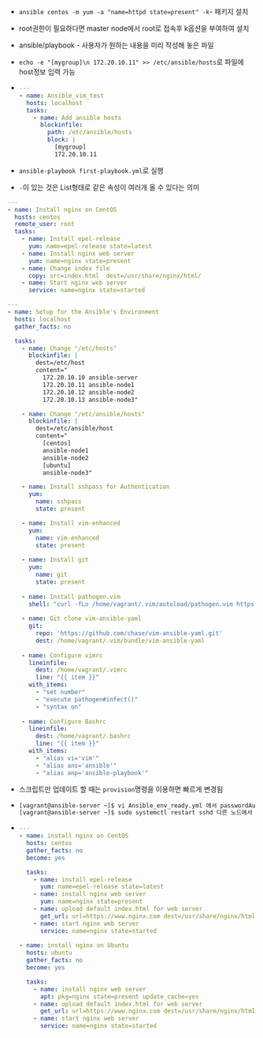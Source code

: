 - `ansible centos -m yum -a "name=httpd state=present" -k`- 패키지 설치

- root권한이 필요하다면 master node에서 root로 접속후 k옵션을 부여하여 설치

- ansible/playbook - 사용자가 원하는 내용을 미리 작성해 놓은 파일

- `echo -e "[mygroup]\n 172.20.10.11" >> /etc/ansible/hosts`로 파일에 host정보 입력 가능

- ```yaml
  ---
  - name: Ansible_vim_test
    hosts: localhost
    tasks:
      - name: Add ansible hosts
        blockinfile:
          path: /etc/ansible/hosts
          block: |
            [mygroup]
            172.20.10.11
  ```

- `ansible-playbook first-playbook.yml`로 실행

- `-`이 있는 것은 List형태로 같은 속성이 여러개 올 수 있다는 의미

```yaml
---
- name: Install nginx on CentOS
  hosts: centos
  remote_user: root
  tasks:
    - name: Install epel-release
      yum: name=epel-release state=latest
    - name: Install nginx web server
      yum: name=nginx state=present
    - name: Change index file
      copy: src=index.html  dest=/usr/share/nginx/html/
    - name: Start nginx web server
      service: name=nginx state=started

```

```yaml
---
- name: Setup for the Ansible's Environment
  hosts: localhost
  gather_facts: no

  tasks:
    - name: Change "/etc/hosts"
      blockinfile: |
        dest=/etc/host
        content="
          172.20.10.10 ansible-server
          172.20.10.11 ansible-node1
          172.20.10.12 ansible-node2
          172.20.10.13 ansible-node3"

    - name: Change "/etc/ansible/hosts"
      blockinfile: |
        dest=/etc/ansible/host
        content="
          [centos]
          ansible-node1
          ansible-node2
          [ubuntu]
          ansible-node3"

    - name: Install sshpass for Authentication
      yum:
        name: sshpass
        state: present

    - name: Install vim-enhanced
      yum:
        name: vim-enhanced
        state: present
    
    - name: Install git
      yum:
        name: git
        state: present
    
    - name: Install pathogen.vim
      shell: "curl -fLo /home/vagrant/.vim/autoload/pathogen.vim https://tpo.pe/pathogen.vim"
    
    - name: Git clone vim-ansible-yaml
      git:
        repo: 'https://github.com/chase/vim-ansible-yaml.git'
        dest: /home/vagrant/.vim/bundle/vim-ansible-yaml
    
    - name: Configure vimrc
      lineinfile:
        dest: /home/vagrant/.vimrc
        line: "{{ item }}"
      with_items:
        - "set number"
        - "execute pathogen#infect()"
        - "syntax on"
      
    - name: Configure Bashrc
      lineinfile: 
        dest: /home/vagrant/.bashrc
        line: "{{ item }}"
      with_items:
        - "alias vi='vim'"
        - "alias ans='ansible'"
        - "alias anp='ansible-playbook'"
```

- 스크립트만 업데이트 할 때는 `provision`명령을 이용하면 빠르게 변경됨

- ```bash
  [vagrant@ansible-server ~]$ vi Ansible_env_ready.yml 에서 passwordAuth~~...를 yes로 변경
  [vagrant@ansible-server ~]$ sudo systemctl restart sshd 다른 노드에서 마스터로 비밀번호로 ssh 접근 가능
  ```

- ```yaml
  ---
  - name: install nginx on CentOS
    hosts: centos
    gather_facts: no
    become: yes 
  
    tasks:
      - name: install epel-release
        yum: name=epel-release state=latest
      - name: install nginx web server
        yum: name=nginx state=present
      - name: upload default index.html for web server
        get_url: url=https://www.nginx.com dest=/usr/share/nginx/html/
      - name: start nginx web server
        service: name=nginx state=started
        
  - name: install nginx on Ubuntu
    hosts: ubuntu
    gather_facts: no
    become: yes 
  
    tasks:
      - name: install nginx web server
        apt: pkg=nginx state=present update_cache=yes
      - name: upload default index.html for web server
        get_url: url=https://www.nginx.com dest=/usr/share/nginx/html/
      - name: start nginx web server
        service: name=nginx state=started
  
  ```

  

